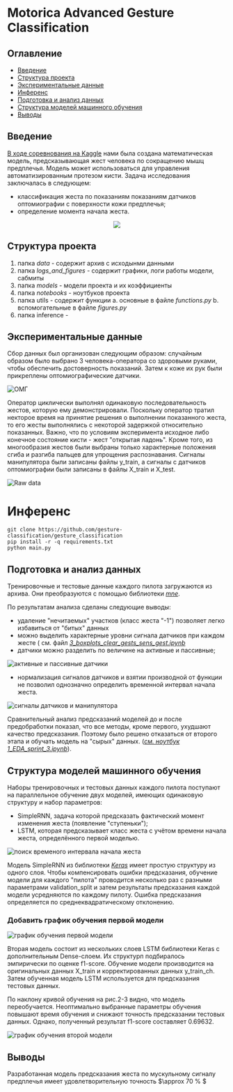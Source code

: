 # Motorica Advanced Gesture Classification

## Оглавление
* [Введение](README.md#Введение)
* [Структура проекта](README.md#Структура-проекта)
* [Экспериментальные данные](README.md#Экспериментальные-данные)
* [Инференс](README.md#Инференс)
* [Подготовка и анализ данных](README.md#Подготовка-и-анализ-данных)
* [Структура моделей машинного обучения](README.md#Структура-моделей-машинного-обучения)
* [Выводы](README.md#выводы)




## Введение

[В ходе соревнования на Kaggle](https://www.kaggle.com/competitions/motorica-advanced-gesture-classification/leaderboard?) нами была создана математическая модель, предсказывающая жест человека по сокращению мышц предплечья. Модель может использоваться для управления автоматизированным протезом кисти. Задача исследования заключалась в следующем:
* классификация жеста по показаниям показаниям датчиков оптомиографии с поверхности кожи предплечья;
* определение момента начала жеста. 

<center> <img src = "/logs_and_figures/fig_0-1.PNG"> </center>


## Структура проекта

1. папка *data* - содержит архив с исходынми данными
2. папка *logs_and_figures* - содержит графики, логи работы модели, сабмиты
3. папка *models* - модели проекта и их коэффициенты 
4. папка *notebooks* - ноутбуков проекта
5. папка utils - содержит функции
   a. основные в файле *functions.py*
   b. вспомогательные в файле *figures.py*
6. папка inference - 

## Экспериментальные данные

Сбор данных был организован следующим образом: случайным образом было выбрано 3 человека-оператора со здоровыми руками, чтобы обеспечить достоверность показаний. Затем к коже их рук были прикреплены оптомиографические датчики.

![ОМГ](/logs_and_figures/fig_0-2_ru.png)

Оператор циклически выполнял одинаковую последовательность жестов, которую ему демонстрировали. Поскольку оператор тратил некторое время на принятие решения о выполнении показанного жеста, то его жесты выполнялись с некоторой задержкой относительно показанных. Важно, что по условиям эксперимента исходное либо конечное состояние кисти - жест "открытая ладонь". Кроме того, из многообразия жестов были выбраны только характерные положения сгиба и разгиба пальцев для упрощения распознавания. Сигналы манипулятора были записаны файлы y_train, а сигналы с датчиков оптомиографии были записаны в файлы X_train и X_test. 

![Raw data](/logs_and_figures/fig_2-1.png)

# Инференс 
```
git clone https://github.com/gesture-classification/gesture_classification
pip install -r -q requirements.txt
python main.py
``` 

## Подготовка и анализ данных

Тренировочные и тестовые данные каждого пилота загружаются из архива. Они преобразуются с помощью библиотеки [*mne*](https://mne.tools/stable/index.html).

По результатам анализа сделаны следующие выводы:
* удаление "нечитаемых" участков (класс жеста "-1") позволяет легко избавиться от "битых" данных
* можно выделить характерные уровни сигнала датчиков при каждом жесте ( см. файл [*3_boxplots_clear_gests_sens_gest.ipynb*](https://github.com/gesture-classification/gesture_classification/blob/main/notebooks/3_boxplots_clear_gests_sens_gest.ipynb)
* датчики можно разделить по величине на активные и пассивные;
  
![активные и пассивные датчики](/logs_and_figures/fig_1-3.png)

* нормализация сигналов датчиков и взятии производной от функции не позволил однозначно определить временной интервал начала жеста.
  
![сигналы датчиков и манипулятора](/logs_and_figures/fig_1-4.png)

Сравнительный анализ предсказаний моделей до и после предобработки показал, что все методы, кроме первого, ухудшают качество предсказания. Поэтому было решено отказаться от второго этапа и обучать модель на "сырых" данных. ([*см. ноутбук 1_EDA_sprint_3.ipynb*](https://github.com/gesture-classification/gesture_classification/blob/main/notebooks/1_EDA_sprint_3.ipynb)). 

## Структура моделей машинного обучения

Наборы тренировочных и тестовых данных каждого пилота поступают на параллельное обучение двух моделей, имеющих одинаковую структуру и набор параметров: 
- SimpleRNN, задача которой предсказать фактический момент изменения жеста (появление "ступеньки");
- LSTM, которая предсказывает класс жеста с учётом времени начала жеста, определённого первой моделью. 

![поиск временого интервала начала жеста](/logs_and_figures/fig_2-2.png)

Модель SimpleRNN из библиотеки [*Keras*](https://keras.io/) имеет простую структуру из одного слоя. Чтобы компенсировать ошибки предсказания, обучение модели для каждого "пилота" проводится несколько раз с разными параметрами validation_split и затем результаты предсказания каждой модели усредняются по каждому пилоту. Ошибка предсказания определяется по среднеквадратическому отклонению.

### Добавить график обучения первой модели
![график обучения первой модели](/logs_and_figures/fig_.png)

Вторая модель состоит из нескольких слоев LSTM библиотеки Keras с дополнительным Dense-слоем. Их структурп подбиралось эмпирически по оценке f1-score. Обучение модели производится на оригинальных данных X_train и корректированных данных y_train_ch. Затем обученная модель LSTM используется для предсказания тестовых данных.

По наклону кривой обучения на рис.2-3 видно, что модель переобучается. Неоптимально выбранные параметры обучения повышают время обучения и снижают точность предсказании тестовых данных. Однако, полученный результат f1-score составляет 0.69632.

![график обучения второй модели](/logs_and_figures/fig_2-3.png)


## Выводы
Разработанная модель предсказания жеста по мускульному сигналу предплечья имеет удовлетворительную точность $\approx 70 % $ 



